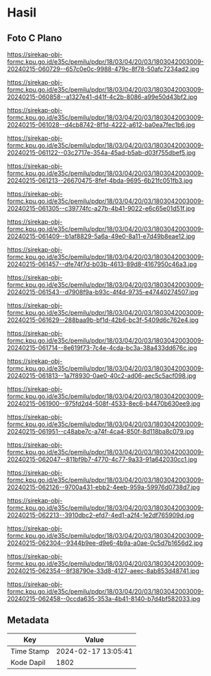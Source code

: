 # Hasil

## Foto C Plano

https://sirekap-obj-formc.kpu.go.id/e35c/pemilu/pdpr/18/03/04/20/03/1803042003009-20240215-060729--657c0e0c-9988-479c-8f78-50afc7234ad2.jpg

https://sirekap-obj-formc.kpu.go.id/e35c/pemilu/pdpr/18/03/04/20/03/1803042003009-20240215-060858--a1327e41-d41f-4c2b-8086-a99e50d43bf2.jpg

https://sirekap-obj-formc.kpu.go.id/e35c/pemilu/pdpr/18/03/04/20/03/1803042003009-20240215-061028--d4cb8742-8f1d-4222-a612-ba0ea7fec1b6.jpg

https://sirekap-obj-formc.kpu.go.id/e35c/pemilu/pdpr/18/03/04/20/03/1803042003009-20240215-061122--03c2717e-354a-45ad-b5ab-d03f755dbef5.jpg

https://sirekap-obj-formc.kpu.go.id/e35c/pemilu/pdpr/18/03/04/20/03/1803042003009-20240215-061213--26670475-8fef-4bda-9695-6b21fc051fb3.jpg

https://sirekap-obj-formc.kpu.go.id/e35c/pemilu/pdpr/18/03/04/20/03/1803042003009-20240215-061305--c39774fc-a27b-4b41-9022-e6c65e01d51f.jpg

https://sirekap-obj-formc.kpu.go.id/e35c/pemilu/pdpr/18/03/04/20/03/1803042003009-20240215-061409--b1af8829-5a6a-49e0-8a11-e7d49b8eae12.jpg

https://sirekap-obj-formc.kpu.go.id/e35c/pemilu/pdpr/18/03/04/20/03/1803042003009-20240215-061457--dfe74f7d-b03b-4613-89d8-4167950c46a3.jpg

https://sirekap-obj-formc.kpu.go.id/e35c/pemilu/pdpr/18/03/04/20/03/1803042003009-20240215-061543--d7908f9a-b93c-4f4d-9735-e47440274507.jpg

https://sirekap-obj-formc.kpu.go.id/e35c/pemilu/pdpr/18/03/04/20/03/1803042003009-20240215-061629--288baa9b-bf1d-42b6-bc3f-5409d6c762e4.jpg

https://sirekap-obj-formc.kpu.go.id/e35c/pemilu/pdpr/18/03/04/20/03/1803042003009-20240215-061714--8e619f73-7c4e-4cda-bc3a-38a433dd676c.jpg

https://sirekap-obj-formc.kpu.go.id/e35c/pemilu/pdpr/18/03/04/20/03/1803042003009-20240215-061813--1a7f8930-0ae0-40c2-ad06-aec5c5acf098.jpg

https://sirekap-obj-formc.kpu.go.id/e35c/pemilu/pdpr/18/03/04/20/03/1803042003009-20240215-061900--975fd2d4-508f-4533-8ec6-b4470b630ee9.jpg

https://sirekap-obj-formc.kpu.go.id/e35c/pemilu/pdpr/18/03/04/20/03/1803042003009-20240215-061951--c48abe7c-a74f-4ca4-850f-8d118ba8c079.jpg

https://sirekap-obj-formc.kpu.go.id/e35c/pemilu/pdpr/18/03/04/20/03/1803042003009-20240215-062047--811bf9b7-4770-4c77-9a33-91a642030cc1.jpg

https://sirekap-obj-formc.kpu.go.id/e35c/pemilu/pdpr/18/03/04/20/03/1803042003009-20240215-062126--9700a431-ebb2-4eeb-959a-59976d0738d7.jpg

https://sirekap-obj-formc.kpu.go.id/e35c/pemilu/pdpr/18/03/04/20/03/1803042003009-20240215-062213--3910dbc2-efd7-4ed1-a2f4-1e2df765909d.jpg

https://sirekap-obj-formc.kpu.go.id/e35c/pemilu/pdpr/18/03/04/20/03/1803042003009-20240215-062304--9344b9ee-d9e6-4b9a-a0ae-0c5d7b1656d2.jpg

https://sirekap-obj-formc.kpu.go.id/e35c/pemilu/pdpr/18/03/04/20/03/1803042003009-20240215-062354--8f38790e-33d8-4127-aeec-8ab853d48741.jpg

https://sirekap-obj-formc.kpu.go.id/e35c/pemilu/pdpr/18/03/04/20/03/1803042003009-20240215-062458--0ccda635-353a-4b41-8140-b7d4bf582033.jpg


## Metadata

| Key        | Value               |
| ---------- | ------------------- |
| Time Stamp | 2024-02-17 13:05:41 |
| Kode Dapil | 1802                |



